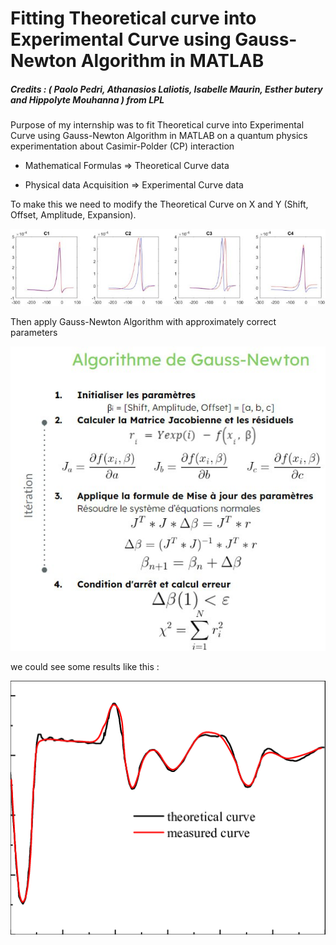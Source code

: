 # Fitting Theoretical curve into Experimental Curve using Gauss-Newton Algorithm in MATLAB

##### *Credits : ( Paolo Pedri, Athanasios Laliotis, Isabelle Maurin, Esther butery and Hippolyte Mouhanna )*  from LPL



Purpose of my internship was to fit Theoretical curve into Experimental Curve using Gauss-Newton Algorithm in MATLAB on a quantum physics experimentation about Casimir-Polder (CP) interaction

* Mathematical Formulas => Theoretical Curve data

* Physical data Acquisition => Experimental Curve data

  

To make this we need to modify the Theoretical Curve on X and Y (Shift,  Offset, Amplitude, Expansion).

![photo_2024-10-12_16-39-10](https://github.com/shawn1308/Gauss-Newton-Curve-Fitting/blob/main/Images/photo_2024-10-12_16-39-10.jpg)

Then apply Gauss-Newton Algorithm with approximately correct parameters

![photo_2024-10-12_16-42-44](https://github.com/shawn1308/Gauss-Newton-Curve-Fitting/blob/main/Images/photo_2024-10-12_16-42-44.jpg)

we could see some results like this : 

![2Curves](https://github.com/shawn1308/Gauss-Newton-Curve-Fitting/blob/main/Images/2Curves.png)
